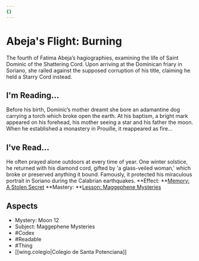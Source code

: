 ```yaml
---
{}
---
```

# Abeja's Flight: Burning
The fourth of Fatima Abeja’s hagiographies, examining the life of Saint Dominic of the Shattering Cord. Upon arriving at the Dominican friary in Soriano, she railed against the supposed corruption of his title, claiming he held a Starry Cord instead.
## I'm Reading...
Before his birth, Dominic’s mother dreamt she bore an adamantine dog carrying a torch which broke open the earth. At his baptism, a bright mark appeared on his forehead, his mother seeing a star and his father the moon. When he established a monastery in Prouille, it reappeared as fire…
## I've Read...
He often prayed alone outdoors at every time of year. One winter solstice, he returned with his diamond cord, gifted by 'a glass-veiled woman,' which broke or preserved anything it bound. Famously, it protected his miraculous portrait in Soriano during the Calabrian earthquakes.
**Effect: **[Memory: A Stolen Secret](https://uadaf.theevilroot.xyz/rowenarium/element/mem.dreamt)
**Mastery: **[Lesson: Maggephene Mysteries](https://uadaf.theevilroot.xyz/rowenarium/element/x.maggephenemysteries)
## Aspects
- Mystery: Moon 12
- Subject: Maggephene Mysteries
- #Codex
- #Readable
- #Thing
- [[wing.colegio|Colegio de Santa Potenciana]]